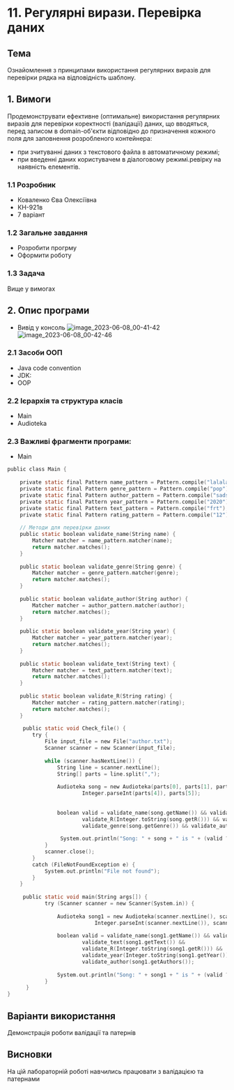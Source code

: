 # 11. Регулярні вирази. Перевірка даних
## Тема
Ознайомлення з принципами використання регулярних виразів для перевірки рядка на відповідність шаблону.
## 1. Вимоги
Продемонструвати ефективне (оптимальне) використання регулярних виразів для перевірки коректності (валідації) даних, що вводяться, 
перед записом в domain-об'єкти відповідно до призначення кожного поля для заповнення розробленого контейнера:

  * при зчитуванні даних з текстового файла в автоматичному режимі;
  * при введенні даних користувачем в діалоговому режимі.ревірку на наявність елементів.
  
### 1.1 Розробник
* Коваленко Єва Олексіївна
* КН-921в
* 7 варіант
### 1.2 Загальне завдання
* Розробити прогрму
* Оформити роботу
### 1.3 Задача
Вище у вимогах
## 2. Опис програми
* Вивід у консоль
![image_2023-06-08_00-41-42](https://github.com/evakov5/JAVA-proj/assets/90566260/2f798bc6-15d7-43a8-828c-f2de74a5c6df)
![image_2023-06-08_00-42-46](https://github.com/evakov5/JAVA-proj/assets/90566260/921381a3-411c-473c-9dfc-f3658b79a55d)
### 2.1 Засоби ООП
  
* Java code convention
* JDK:
* OOP
### 2.2 Ієрархія та структура класів
* Main
* Audioteka
### 2.3 Важливі фрагменти програми:
* Main
```c
public class Main {
	
	private static final Pattern name_pattern = Pattern.compile("lalala");
	private static final Pattern genre_pattern = Pattern.compile("pop");
	private static final Pattern author_pattern = Pattern.compile("sadsvit");
	private static final Pattern year_pattern = Pattern.compile("2020");
	private static final Pattern text_pattern = Pattern.compile("frt");
	private static final Pattern rating_pattern = Pattern.compile("12");
	
	// Методи для перевірки даних
	public static boolean validate_name(String name) {
		Matcher matcher = name_pattern.matcher(name);
		return matcher.matches();
	}
	
	public static boolean validate_genre(String genre) {
		Matcher matcher = genre_pattern.matcher(genre);
		return matcher.matches();
	}
	
	public static boolean validate_author(String author) {
		Matcher matcher = author_pattern.matcher(author);
		return matcher.matches();
	}
	
	public static boolean validate_year(String year) {
		Matcher matcher = year_pattern.matcher(year);
		return matcher.matches();
	}
	
	public static boolean validate_text(String text) {
		Matcher matcher = text_pattern.matcher(text);
		return matcher.matches();
	}
	
	public static boolean validate_R(String rating) {
		Matcher matcher = rating_pattern.matcher(rating);
		return matcher.matches();
	}
	
	 public static void Check_file() {
		try {
			File input_file = new File("author.txt");
			Scanner scanner = new Scanner(input_file);
			
			while (scanner.hasNextLine()) {
				String line = scanner.nextLine();
                String[] parts = line.split(",");
                
                Audioteka song = new Audioteka(parts[0], parts[1], parts[2], Integer.parseInt(parts[3]), 
                		Integer.parseInt(parts[4]), parts[5]);
                
                
    			boolean valid = validate_name(song.getName()) && validate_year(Integer.toString(song.getYear())) &&
    					validate_R(Integer.toString(song.getR())) && validate_text(song.getText()) &&
    					validate_genre(song.getGenre()) && validate_author(song.getAuthors());
    			
    			 System.out.println("Song: " + song + " is " + (valid ? "valid" : "invalid"));
			}
			scanner.close();
		}
		catch (FileNotFoundException e) {
            System.out.println("File not found");
		}
	} 
	
	 public static void main(String args[]) {
	        try (Scanner scanner = new Scanner(System.in)) {
	        	
	        	Audioteka song1 = new Audioteka(scanner.nextLine(), scanner.nextLine(), scanner.nextLine(), Integer.parseInt(scanner.nextLine()), 
	                		Integer.parseInt(scanner.nextLine()), scanner.nextLine());
	        	 
	 			boolean valid = validate_name(song1.getName()) && validate_genre(song1.getGenre()) &&
	 					validate_text(song1.getText()) &&
	 					validate_R(Integer.toString(song1.getR())) && 
	 					validate_year(Integer.toString(song1.getYear())) &&						
						validate_author(song1.getAuthors());
				
	 			System.out.println("Song: " + song1 + " is " + (valid ? "valid" : "invalid"));
	        }
	  }
}
```
## Варіанти використання
Демонстрація роботи валідації та патернів
## Висновки
На цій лабораторній роботі навчились працювати з валідацією та патернами
